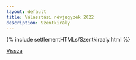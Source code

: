 ```yaml
---
layout: default
title: Választási névjegyzék 2022
description: Szentkirály
---
```


{% include settlementHTMLs/Szentkiraaly.html %}

[Vissza](../)